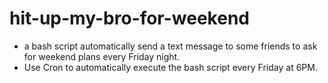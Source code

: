 # hit-up-my-bro-for-weekend
* a bash script automatically send a text message to some friends to ask for weekend plans every Friday night.
* Use Cron to automatically execute the bash script every Friday at 6PM. 

